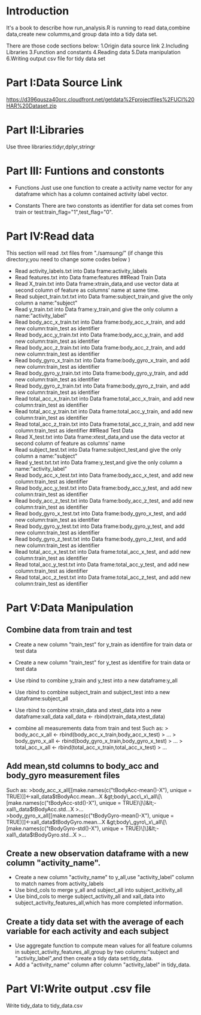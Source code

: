 Introduction
============

It's a book to describe how run\_analysis.R is running to read data,combine data,create new columms,and group data into a tidy data set.

There are those code sections below: 1.Origin data source link 2.Including Libraries 3.Function and constants 4.Reading data 5.Data manipulation 6.Writing output csv file for tidy data set

Part I:Data Source Link
=======================

<https://d396qusza40orc.cloudfront.net/getdata%2Fprojectfiles%2FUCI%20HAR%20Dataset.zip>

Part II:Libraries
=================

Use three libraries:tidyr,dplyr,stringr

Part III: Funtions and constonts
================================

-   Functions Just use one function to create a activity name vector for any dataframe which has a column contained activity label vector.

-   Constants There are two constonts as identifier for data set comes from train or test:train\_flag="1",test\_flag="0".

Part IV:Read data
=================

This section will read .txt files from "./samsung/" (if change this directory,you need to change some codes below )

-   Read activity\_labels.txt into Data frame:activity\_labels
-   Read features.txt into Data frame:features \#\#Read Train Data
-   Read X\_train.txt into Data frame:xtrain\_data,and use vector data at second column of feature as columns' name at same time.
-   Read subject\_train.txt.txt into Data frame:subject\_train,and give the only column a name:"subject"
-   Read y\_train.txt into Data frame:y\_train,and give the only column a name:"activity\_label"
-   Read body\_acc\_x\_train.txt into Data frame:body\_acc\_x\_train, and add new column:train\_test as identifier
-   Read body\_acc\_y\_train.txt into Data frame:body\_acc\_y\_train, and add new column:train\_test as identifier
-   Read body\_acc\_z\_train.txt into Data frame:body\_acc\_z\_train, and add new column:train\_test as identifier
-   Read body\_gyro\_x\_train.txt into Data frame:body\_gyro\_x\_train, and add new column:train\_test as identifier
-   Read body\_gyro\_y\_train.txt into Data frame:body\_gyro\_y\_train, and add new column:train\_test as identifier
-   Read body\_gyro\_z\_train.txt into Data frame:body\_gyro\_z\_train, and add new column:train\_test as identifier
-   Read total\_acc\_x\_train.txt into Data frame:total\_acc\_x\_train, and add new column:train\_test as identifier
-   Read total\_acc\_y\_train.txt into Data frame:total\_acc\_y\_train, and add new column:train\_test as identifier
-   Read total\_acc\_z\_train.txt into Data frame:total\_acc\_z\_train, and add new column:train\_test as identifier \#\#Read Test Data
-   Read X\_test.txt into Data frame:xtest\_data,and use the data vector at second column of feature as columns' name
-   Read subject\_test.txt into Data frame:subject\_test,and give the only column a name:"subject"
-   Read y\_test.txt.txt into Data frame:y\_test,and give the only column a name:"activity\_label"
-   Read body\_acc\_x\_test.txt into Data frame:body\_acc\_x\_test, and add new column:train\_test as identifier
-   Read body\_acc\_y\_test.txt into Data frame:body\_acc\_y\_test, and add new column:train\_test as identifier
-   Read body\_acc\_z\_test.txt into Data frame:body\_acc\_z\_test, and add new column:train\_test as identifier
-   Read body\_gyro\_x\_test.txt into Data frame:body\_gyro\_x\_test, and add new column:train\_test as identifier
-   Read body\_gyro\_y\_test.txt into Data frame:body\_gyro\_y\_test, and add new column:train\_test as identifier
-   Read body\_gyro\_z\_test.txt into Data frame:body\_gyro\_z\_test, and add new column:train\_test as identifier
-   Read total\_acc\_x\_test.txt into Data frame:total\_acc\_x\_test, and add new column:train\_test as identifier
-   Read total\_acc\_y\_test.txt into Data frame:total\_acc\_y\_test, and add new column:train\_test as identifier
-   Read total\_acc\_z\_test.txt into Data frame:total\_acc\_z\_test, and add new column:train\_test as identifier

Part V:Data Manipulation
========================

Combine data from train and test
--------------------------------

-   Create a new column "train\_test" for y\_train as identifire for train data or test data
-   Create a new column "train\_test" for y\_test as identifire for train data or test data
-   Use rbind to combine y\_train and y\_test into a new dataframe:y\_all

-   Use rbind to combine subject\_train and subject\_test into a new dataframe:subject\_all

-   Use rbind to combine xtrain\_data and xtest\_data into a new dataframe:xall\_data xall\_data &lt;- rbind(xtrain\_data,xtest\_data)

-   combine all measurements data from train and test Such as: &gt; body\_acc\_x\_all &lt;- rbind(body\_acc\_x\_train,body\_acc\_x\_test) &gt; ... &gt; body\_gyro\_x\_all &lt;- rbind(body\_gyro\_x\_train,body\_gyro\_x\_test) &gt; ... &gt; total\_acc\_x\_all &lt;- rbind(total\_acc\_x\_train,total\_acc\_x\_test) &gt; ...

Add mean,std columns to body\_acc and body\_gyro measurement files
------------------------------------------------------------------

Such as: &gt;body\_acc\_x\_all\[\[make.names(c("tBodyAcc-mean()-X"), unique = TRUE)\]\]&lt;-xall\_data$tBodyAcc.mean...X &gt;body\_acc\_x\_all\[\[make.names(c("tBodyAcc-std()-X"), unique = TRUE)\]\]&lt;-xall\_data$tBodyAcc.std...X &gt;... &gt;body\_gyro\_x\_all\[\[make.names(c("tBodyGyro-mean()-X"), unique = TRUE)\]\]&lt;-xall\_data$tBodyGyro.mean...X &gt;body\_gyro\_x\_all\[\[make.names(c("tBodyGyro-std()-X"), unique = TRUE)\]\]&lt;-xall\_data$tBodyGyro.std...X &gt;...

Create a new observation dataframe with a new column "activity\_name".
----------------------------------------------------------------------

-   Create a new column "activity\_name" to y\_all,use "activity\_label" column to match names from activity\_labels
-   Use bind\_cols to merge y\_all and subject\_all into subject\_acitivity\_all
-   Use bind\_cols to merge subject\_activity\_all and xall\_data into subject\_activity\_features\_all,which has more completed information.

Create a tidy data set with the average of each variable for each activity and each subject
-------------------------------------------------------------------------------------------

-   Use aggregate function to compute mean values for all feature columns in subject\_activity\_features\_all,group by two columns:"subject and "activity\_label",and then create a tidy data set:tidy\_data.
-   Add a "activity\_name" column after column "activity\_label" in tidy\_data.

Part VI:Write output .csv file
==============================

Write tidy\_data to tidy\_data.csv
